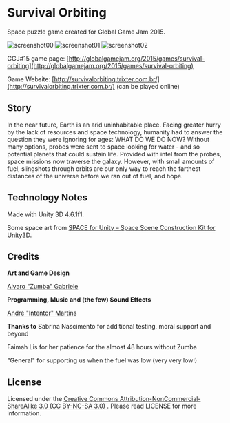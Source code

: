 # Survival Orbiting

Space puzzle game created for Global Game Jam 2015.

![screenshot00](https://cloud.githubusercontent.com/assets/5340818/6307462/274d0078-b923-11e4-8b0b-cb976a70fda6.png) ![screenshot01](https://cloud.githubusercontent.com/assets/5340818/6307464/286d8838-b923-11e4-850b-e86139caf6b5.png) ![screenshot02](https://cloud.githubusercontent.com/assets/5340818/6307465/29a58822-b923-11e4-921c-13e0d9c53313.png)

GGJ#15 game page: [http://globalgamejam.org/2015/games/survival-orbiting](http://globalgamejam.org/2015/games/survival-orbiting)

Game Website: [http://survivalorbiting.trixter.com.br/](http://survivalorbiting.trixter.com.br/) (can be played online)

## Story

In the near future, Earth is an arid uninhabitable place. Facing greater hurry by the lack of resources and space technology, humanity had to answer the question they were ignoring for ages: WHAT DO WE DO NOW? Without many options, probes were sent to space looking for water - and so potential planets that could sustain life. Provided with intel from the probes, space missions now traverse the galaxy. However, with small amounts of fuel, slingshots through orbits are our only way to reach the farthest distances of the universe before we ran out of fuel, and hope.

## Technology Notes

Made with Unity 3D 4.6.1f1.

Some space art from [SPACE for Unity – Space Scene Construction Kit for Unity3D](http://u3d.as/content/imphenzia/space-for-unity-space-scene-construction-kit/4aY).

## Credits

**Art and Game Design**

[Alvaro "Zumba" Gabriele](https://www.facebook.com/alvaro.gabriele)

**Programming, Music and (the few) Sound Effects**

[André "Intentor" Martins](http://intentor.com.br/)

**Thanks to**
Sabrina Nascimento for additional testing, moral support and beyond

Faimah Lis for her patience for the almost 48 hours without Zumba

"General" for supporting us when the fuel was low (very very low!)

## License

Licensed under the [Creative Commons Attribution-NonCommercial-ShareAlike 3.0 (CC BY-NC-SA 3.0)
](http://creativecommons.org/licenses/by-nc-sa/3.0/). Please read LICENSE for more information.